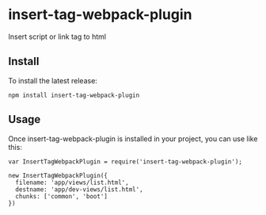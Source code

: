 # insert-tag-webpack-plugin
Insert script or link tag to html

## Install
To install the latest release:
```shell
npm install insert-tag-webpack-plugin
```

## Usage
Once insert-tag-webpack-plugin is installed in your project, you can use like this:
```
var InsertTagWebpackPlugin = require('insert-tag-webpack-plugin');

new InsertTagWebpackPlugin({
  filename: 'app/views/list.html',
  destname: 'app/dev-views/list.html',
  chunks: ['common', 'boot']
})

```
